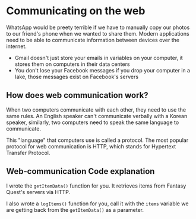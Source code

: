 # Communicating on the web 
WhatsApp would be preety terrible if we have to manually copy our photos to our friend's phone when we wanted to share them. Modern  applications need to be able to communicate information between devices over the internet.
* Gmail doesn't just store your emails in variables on your computer, it stores them on computers in their data centers
* You don't lose your Facebook messages if you drop your computer in a lake, those messages exist on Facebook's servers

## How does web communication work?
When two computers communicate with each other, they need to use the same rules. An English speaker can't communicate verbally with a Korean speaker, similarly, two computers need to speak the same language to communicate.

This "language" that computers use is called a protocol. The most popular protocol for web communication is HTTP, which stands for Hypertext Transfer Protocol.

## Web-communication Code explanation
I wrote the `getItemData()` function for you. It retrieves items from Fantasy Quest's servers via HTTP.

I also wrote a `logItems()` function for you, call it with the `items` variable we are getting back from the `getItemData()` as a parameter.

